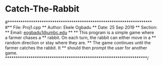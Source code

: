 # Catch-The-Rabbit
#********************************************************************
 #** File:      Proj1.cpp
 ** Author:    Ekele Ogbadu
 ** Date:      25 Sep 2019
 ** Section:
 ** Email:     eogbadu1@umbc.edu
 **
 ** This program is a simple game where a farmer chases a
 ** rabbit. On each turn, the rabbit can either move in a
 ** random direction or stay where they are.
 ** The game continues until the farmer catches the rabbit. It
 ** should then prompt the user for another game.
 *******************************************************************/

